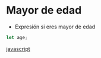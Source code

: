 # Mayor de edad

* Expresión si eres mayor de edad

```javascript
let age;
```

[javascript](https://github.com/USantaTecla-mathematics/javascript/blob/master/expresiones/Mayor%20de%20edad/Mayor%20de%20edad.js)

